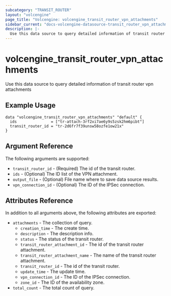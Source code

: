 ```yaml
---
subcategory: "TRANSIT_ROUTER"
layout: "volcengine"
page_title: "Volcengine: volcengine_transit_router_vpn_attachments"
sidebar_current: "docs-volcengine-datasource-transit_router_vpn_attachments"
description: |-
  Use this data source to query detailed information of transit router vpn attachments
---
```

# volcengine_transit_router_vpn_attachments
Use this data source to query detailed information of transit router vpn attachments
## Example Usage
```hcl
data "volcengine_transit_router_vpn_attachments" "default" {
  ids               = ["tr-attach-3rf2xi7ae6y9s5zsk2hm6pibt"]
  transit_router_id = "tr-2d6fr7f39unsw58ozfe1ow21x"
}
```
## Argument Reference
The following arguments are supported:
* `transit_router_id` - (Required) The id of the transit router.
* `ids` - (Optional) The ID list of the VPN attachment.
* `output_file` - (Optional) File name where to save data source results.
* `vpn_connection_id` - (Optional) The ID of the IPSec connection.

## Attributes Reference
In addition to all arguments above, the following attributes are exported:
* `attachments` - The collection of query.
    * `creation_time` - The create time.
    * `description` - The description info.
    * `status` - The status of the transit router.
    * `transit_router_attachment_id` - The id of the transit router attachment.
    * `transit_router_attachment_name` - The name of the transit router attachment.
    * `transit_router_id` - The id of the transit router.
    * `update_time` - The update time.
    * `vpn_connection_id` - The ID of the IPSec connection.
    * `zone_id` - The ID of the availability zone.
* `total_count` - The total count of query.


